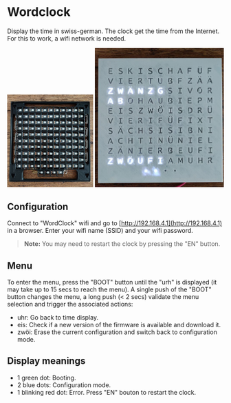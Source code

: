 # Wordclock
Display the time in swiss-german.
The clock get the time from the Internet. For this to work, a wifi network is needed.

<img src="./doc/images/leds_matrix_assembled.png" width="200"/> <img src="./doc/images/white.png" width="300"/>

## Configuration
Connect to "WordClock" wifi and go to [http://192.168.4.1](http://192.168.4.1) in a browser. Enter your wifi name (SSID) and your wifi password.

> **Note:** You may need to restart the clock by pressing the "EN" button.

## Menu
To enter the menu, press the "BOOT" button until the "urh" is displayed (it may take up to 15 secs to reach the menu). A single push of the "BOOT" button changes the menu, a long push (< 2 secs) validate the menu selection and trigger the associated actions:
 * uhr: Go back to time display.
 * eis: Check if a new version of the firmware is available and download it.
 * zwöi: Erase the current configuration and switch back to configuration mode.

## Display meanings
 * 1 green dot: Booting.
 * 2 blue dots: Configuration mode.
 * 1 blinking red dot: Error. Press "EN" bouton to restart the clock.
